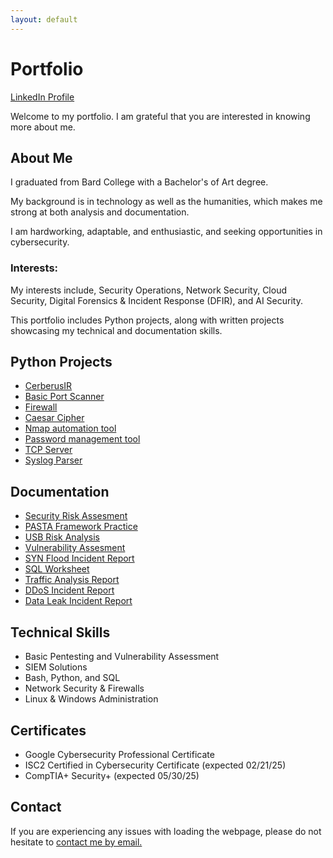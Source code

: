 ```yaml
---
layout: default
---
```


# Portfolio

[LinkedIn Profile](https://www.linkedin.com/in/nicholas-coleman-8b595b279/)

Welcome to my portfolio. I am grateful that you are interested in knowing more about me.

## About Me
I graduated from Bard College with a Bachelor's of Art degree.

My background is in technology as well as the humanities, which makes me strong at both analysis and documentation.

I am hardworking, adaptable, and enthusiastic, and seeking opportunities in cybersecurity.

### Interests: 

My interests include, Security Operations, Network Security, Cloud Security, Digital Forensics & Incident Response (DFIR), and AI Security.

This portfolio includes Python projects, along with written projects showcasing my technical and documentation skills.

## Python Projects
- [CerberusIR](https://github.com/nicoleman0/CerberusIR/tree/main)
- [Basic Port Scanner](https://github.com/nicoleman0/Portfolio/blob/projects/pen_test/scanner.py)
- [Firewall](https://github.com/nicoleman0/Portfolio/blob/projects/pen_test/firewall_proj.py)
- [Caesar Cipher](https://github.com/nicoleman0/Portfolio/blob/projects/caesar_cipher.py)
- [Nmap automation tool](https://github.com/nicoleman0/Portfolio/blob/projects/pen_test/nmap-scanner_proj.py)
- [Password management tool](https://github.com/nicoleman0/Portfolio/blob/projects/password-projects/password_manager.py)
- [TCP Server](https://github.com/nicoleman0/Portfolio/blob/projects/tcp_server.py)
- [Syslog Parser](https://github.com/nicoleman0/Portfolio/blob/projects/blue-team_projects/log_parser.py)

## Documentation
- [Security Risk Assesment](https://github.com/nicoleman0/Portfolio/blob/main/Assignments/Security%20risk%20assessment%20report_Nicholas%20Coleman.pdf)
- [PASTA Framework Practice](https://github.com/nicoleman0/Portfolio/blob/main/Assignments/PASTA%20worksheet_Nicholas%20Coleman.pdf)
- [USB Risk Analysis](https://github.com/nicoleman0/Portfolio/blob/main/Assignments/Parking%20lot%20USB%20exercise_Nicholas.pdf)
- [Vulnerability Assesment](https://github.com/nicoleman0/Portfolio/blob/main/Assignments/Vulnerability%20assessment%20report.pdf)
- [SYN Flood Incident Report](https://github.com/nicoleman0/Portfolio/blob/main/Assignments/SYN%20Flood%20Attack%20sample%20analysis%20report_Nicholas%20Coleman%20(1).pdf)
- [SQL Worksheet](https://github.com/nicoleman0/Portfolio/blob/main/Assignments/Apply%20filters%20to%20SQL%20queries.pdf)
- [Traffic Analysis Report](https://github.com/nicoleman0/Portfolio/blob/main/Assignments/Traffic%20Analysis%20sample%20report_Nicholas%20Coleman.pdf)
- [DDoS Incident Report](https://github.com/nicoleman0/Portfolio/blob/main/Assignments/DDoS%20Incident%20report%20analysis.pdf)
- [Data Leak Incident Report](https://github.com/nicoleman0/Portfolio/blob/main/Assignments/Activity%20Template_%20Data%20leak%20worksheet.pdf)

## Technical Skills
- Basic Pentesting and Vulnerability Assessment
- SIEM Solutions
- Bash, Python, and SQL
- Network Security & Firewalls
- Linux & Windows Administration

## Certificates 
- Google Cybersecurity Professional Certificate
- ISC2 Certified in Cybersecurity Certificate (expected 02/21/25)
- CompTIA+ Security+ (expected 05/30/25)

## Contact
If you are experiencing any issues with loading the webpage, please do not hesitate to [contact me by email.](mailto:nicholashadleycoleman@gmail.com)
